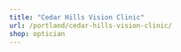 ```yaml
---
title: "Cedar Hills Vision Clinic"
url: /portland/cedar-hills-vision-clinic/
shop: optician
---
```

